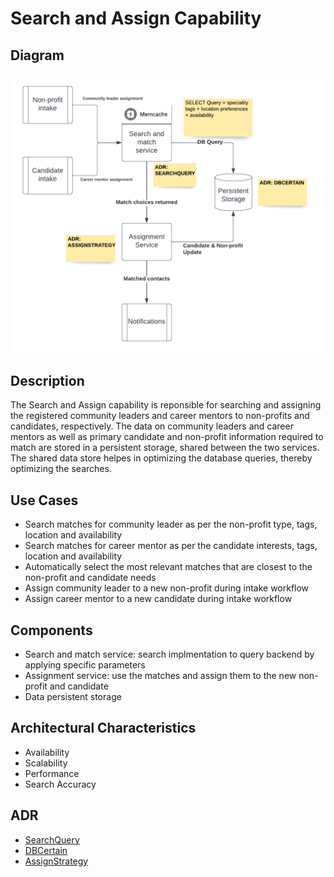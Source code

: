 # Search and Assign Capability

## Diagram
![AssignmentCapability](../../assets/Assignment%20Capability.png)

## Description
The Search and Assign capability is reponsible for searching and assigning the registered community leaders and career mentors to non-profits and candidates, respectively. The data on community leaders and career mentors as well as primary candidate and non-profit information required to match are stored in a persistent storage, shared between the two services. The shared data store helpes in optimizing the database queries, thereby optimizing the searches.

## Use Cases
* Search matches for community leader as per the non-profit type, tags, location and availability
* Search matches for career mentor as per the candidate interests, tags, location and availability
* Automatically select the most relevant matches that are closest to the non-profit and candidate needs
* Assign community leader to a new non-profit during intake workflow
* Assign career mentor to a new candidate during intake workflow

## Components
* Search and match service: search implmentation to query backend by applying specific parameters
* Assignment service: use the matches and assign them to the new non-profit and candidate
* Data persistent storage


## Architectural Characteristics
* Availability
* Scalability
* Performance
* Search Accuracy


## ADR
- [SearchQuery](../../ADRs/SearchQuery.md)
- [DBCertain](../../ADRs/DBCertain.md)
- [AssignStrategy](../../ADRs/AssignStrategy.md)
